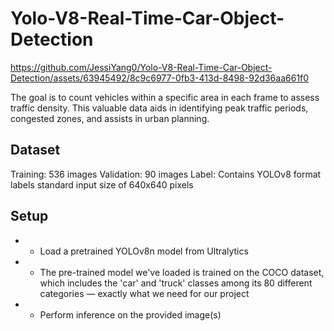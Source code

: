 # Yolo-V8-Real-Time-Car-Object-Detection


https://github.com/JessiYang0/Yolo-V8-Real-Time-Car-Object-Detection/assets/63945492/8c9c6977-0fb3-413d-8498-92d36aa661f0

The goal is to count vehicles within a specific area in each frame to assess traffic density. This valuable data aids in identifying peak traffic periods, congested zones, and assists in urban planning. 

## Dataset
Training: 536 images
Validation: 90 images
Label: Contains YOLOv8 format labels 
standard input size of 640x640 pixels

## Setup
* * Load a pretrained YOLOv8n model from Ultralytics
* * The pre-trained model we've loaded is trained on the COCO dataset, which includes the 'car' and 'truck' classes among its 80 different categories — exactly what we need for our project
* * Perform inference on the provided image(s)
  
